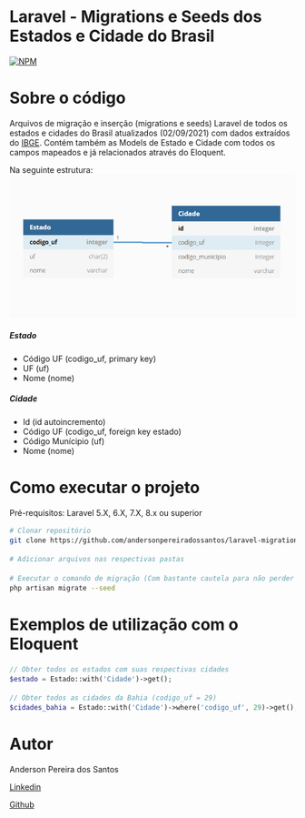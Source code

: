 # Laravel - Migrations e Seeds dos Estados e Cidade do Brasil
[![NPM](https://img.shields.io/npm/l/react)](https://github.com/andersonpereiradossantos/laravel-migration-seed-estados-cidade-brasil/blob/main/LICENSE) 
# Sobre o código
Arquivos de migração e inserção (migrations e seeds) Laravel de todos os estados e cidades do Brasil atualizados (02/09/2021) com dados extraídos do [IBGE](https://www.ibge.gov.br/geociencias/organizacao-do-territorio/estrutura-territorial/23701-divisao-territorial-brasileira.html?=&t=downloads). Contém também as Models de Estado e Cidade com todos os campos mapeados e já relacionados através do Eloquent.

Na seguinte estrutura:
![DER](https://github.com/andersonpereiradossantos/assets/blob/main/laravel-migration-seeds-estados-cidade-der.png?raw=true)
##### Estado
- Código UF (codigo_uf, primary key)
- UF (uf)
- Nome (nome)

##### Cidade
- Id (id autoincremento)
- Código UF (codigo_uf, foreign key estado) 
- Código Munícipio (uf)
- Nome (nome)

# Como executar o projeto
Pré-requisitos: Laravel 5.X, 6.X, 7.X, 8.x ou superior

```bash
# Clonar repositório
git clone https://github.com/andersonpereiradossantos/laravel-migration-seed-estados-cidade-brasil.git

# Adicionar arquivos nas respectivas pastas

# Executar o comando de migração (Com bastante cautela para não perder os dados existentes no seu banco de dados)
php artisan migrate --seed
```

# Exemplos de utilização com o Eloquent
```php
// Obter todos os estados com suas respectivas cidades
$estado = Estado::with('Cidade')->get();

// Obter todos as cidades da Bahia (codigo_uf = 29)
$cidades_bahia = Estado::with('Cidade')->where('codigo_uf', 29)->get();
```
# Autor
Anderson Pereira dos Santos

[Linkedin](https://www.linkedin.com/in/andersonpereirasantos)

[Github](https://github.com/andersonpereiradossantos)
